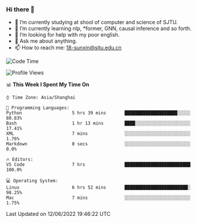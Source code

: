 ### Hi there 👋

<!--
**sunxin000/sunxin000** is a ✨ _special_ ✨ repository because its `README.md` (this file) appears on your GitHub profile.

Here are some ideas to get you started:

- 🔭 I’m currently working on ...
- 🌱 I’m currently learning ...
- 👯 I’m looking to collaborate on ...
- 🤔 I’m looking for help with ...
- 💬 Ask me about ...
- 📫 How to reach me: ...
- 😄 Pronouns: ...
- ⚡ Fun fact: ...
-->
- 🏫 I’m currently studying at shool of computer and science of SJTU.
- 🌱 I’m currently learning nlp, \*former, GNN, causal inference and so forth.
- 🤔 I’m looking for help with my poor english.
- 💬 Ask me about anything.
- 📫 How to reach me: 18-sunxin@sjtu.edu.cn
<!--START_SECTION:waka-->
![Code Time](http://img.shields.io/badge/Code%20Time-202%20hrs%2056%20mins-blue)

![Profile Views](http://img.shields.io/badge/Profile%20Views-2-blue)

📊 **This Week I Spent My Time On** 

```text
⌚︎ Time Zone: Asia/Shanghai

💬 Programming Languages: 
Python                   5 hrs 39 mins       ████████████████████░░░░░   80.83% 
Bash                     1 hr 13 mins        ████░░░░░░░░░░░░░░░░░░░░░   17.41% 
XML                      7 mins              ░░░░░░░░░░░░░░░░░░░░░░░░░   1.76% 
Markdown                 0 secs              ░░░░░░░░░░░░░░░░░░░░░░░░░   0.0%

🔥 Editors: 
VS Code                  7 hrs               █████████████████████████   100.0%

💻 Operating System: 
Linux                    6 hrs 52 mins       ████████████████████████░   98.25% 
Mac                      7 mins              ░░░░░░░░░░░░░░░░░░░░░░░░░   1.75%

```


 Last Updated on 12/06/2022 19:46:22 UTC
<!--END_SECTION:waka-->
